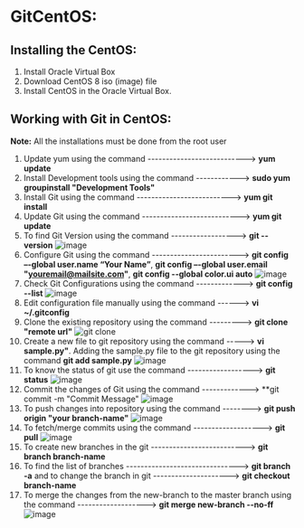# GitCentOS:

## Installing the CentOS:

1. Install Oracle Virtual Box
2. Download CentOS 8 iso (image) file
3. Install CentOS in the Oracle Virtual Box.

## Working with Git in CentOS:
 **Note:** All the installations must be done from the root user

1. Update yum using the command ---------------------------> **yum update**
2. Install Development tools using the command ------------> **sudo yum groupinstall "Development Tools"**
3. Install Git using the command --------------------------> **yum git install**
4. Update Git using the command ---------------------------> **yum git update**
5. To find Git Version using the command ------------------> **git --version**
![image](https://user-images.githubusercontent.com/42949313/87632315-c1954700-c6fe-11ea-808e-d2a6e2e33b1f.png)
6. Configure Git using the command ------------------------> **git config –-global user.name “Your Name”**, **git config –-global user.email "youremail@mailsite.com"**, **git config --global color.ui auto**
![image](https://user-images.githubusercontent.com/42949313/87632742-995a1800-c6ff-11ea-9ad0-5d9f70ac2f8b.png)
7. Check Git Configurations using the command -------------> **git config --list**
![image](https://user-images.githubusercontent.com/42949313/87867373-dc132e80-c951-11ea-8539-e7692ed9892a.png)
8. Edit configuration file manually using the command ------> **vi ~/.gitconfig**
9. Clone the existing repository using the command ---------> **git clone "remote url"**
![git clone](https://user-images.githubusercontent.com/42949313/87904910-0b46a000-ca25-11ea-9e87-b2731e408c17.PNG)
10. Create a new file to git repository using the command -----> **vi sample.py"**. Adding the sample.py file to the git repository using the command **git add sample.py**
![image](https://user-images.githubusercontent.com/42949313/87905277-d25afb00-ca25-11ea-98ea-865e86d45680.png)
11. To know the status of git use the command ------------------> **git status**
![image](https://user-images.githubusercontent.com/42949313/87883523-93995680-c9cd-11ea-95fb-b0352983c190.png)
12. Commit the changes of Git using the command -------------> **git commit -m "Commit Message"
![image](https://user-images.githubusercontent.com/42949313/87905389-0c2c0180-ca26-11ea-82f8-43e9da9c6d72.png)
13. To push changes into repository using the command --------> **git push origin "your branch-name"**
![image](https://user-images.githubusercontent.com/42949313/87905529-60cf7c80-ca26-11ea-9892-8f96bfc4ffcf.png)
14. To fetch/merge commits using the command -------------------> **git pull**
![image](https://user-images.githubusercontent.com/42949313/87905707-d50a2000-ca26-11ea-806b-dbb21707bc54.png)
15. To create new branches in the git --------------------------> **git branch branch-name**
16. To find the list of branches -------------------------------> **git branch -a** and to change the branch in git ---------------------> **git checkout branch-name**
17. To merge the changes from the new-branch to the master branch using the command -------------------> **git merge new-branch --no-ff**
![image](https://user-images.githubusercontent.com/42949313/87986974-7c2c9d00-caa3-11ea-8afb-c63878a5705d.png)

